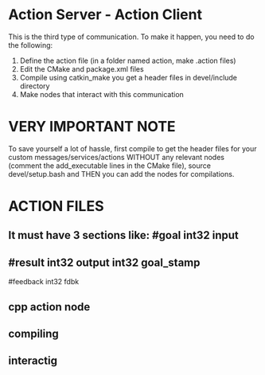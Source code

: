 # Action Server - Action Client
This is the third type of communication. To make it happen, you need to do the following:
1. Define the action file (in a folder named action, make .action files)
2. Edit the CMake and package.xml files
3. Compile using catkin_make you get a header files in devel/include directory
4. Make nodes that interact with this communication

# VERY IMPORTANT NOTE
To save yourself a lot of hassle, first compile to get the header files for your custom messages/services/actions WITHOUT any relevant nodes (comment the add_executable lines in the CMake file), source devel/setup.bash and THEN you can add the nodes for compilations.

# ACTION FILES
It must have 3 sections like:
#goal 
int32 input
---
#result 
int32 output
int32 goal_stamp
---
#feedback
int32 fdbk
## cpp action node

## compiling

## interactig

